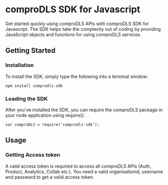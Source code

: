 # comproDLS SDK for Javascript

Get started quickly using comproDLS APIs with comproDLS SDK for Javascript. The SDK helps take the complexity out of coding by providing JavaScript objects and functions for using comproDLS services.

## Getting Started
### Installation
To install the SDK, simply type the following into a terminal window:
```
npm install comprodls-sdk
```
### Loading the SDK
After you've installed the SDK, you can require the comproDLS package in your node application using require():
```
var comproDLS = require('comprodls-sdk');
```
## Usage
### Getting Access token
A valid access token is required to access all comproDLS APIs (Auth, Product, Analytics, Collab etc.).
You need a valid organisationid, username and password to get a valid access token. 
